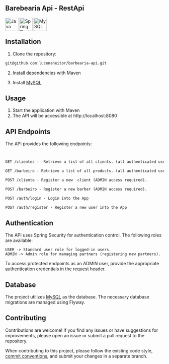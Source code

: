 <h2>Barebearia Api - RestApi</h2>

<a href="https://www.oracle.com/java/" target="_blank"> <img align="left" alt="Java" height ="42px" src="https://raw.githubusercontent.com/rahul-jha98/github_readme_icons/main/language_and_tools/square/java/java.svg"> </a>
<a href="https://spring.io/" target="_blank"> <img align="left" alt="Spring Boot" height ="42px" src="https://raw.githubusercontent.com/rahul-jha98/github_readme_icons/main/language_and_tools/square/spring/spring.svg"> </a>
<a href="https://www.mysql.com/" target="_blank"> <img align="left" alt="MySQL" height ="42px" src="https://raw.githubusercontent.com/rahul-jha98/github_readme_icons/main/language_and_tools/square/mysql/mysql.svg"> </a>
<br><br>

## Installation

1. Clone the repository:

```bash
git@github.com:lucenaheitor/barbearia-api.git
```

2. Install dependencies with Maven

3. Install [MySQL](https://www.mysql.com)

## Usage

1. Start the application with Maven
2. The API will be accessible at http://localhost:8080


## API Endpoints
The API provides the following endpoints:

```markdown


GET /clientes -  Retrieve a list of all clients. (all authenticated users)

GET /barbeiro - Retrieve a list of all products. (all authenticated users)

POST /cliente - Register a new  client (ADMIN access required).

POST /barbeiro - Register a new barber (ADMIN access required).

POST /auth/login - Login into the App

POST /auth/register - Register a new user into the App
```

## Authentication
The API uses Spring Security for authentication control. The following roles are available:

```
USER -> Standard user role for logged-in users.
ADMIN -> Admin role for managing partners (registering new partners).
```
To access protected endpoints as an ADMIN user, provide the appropriate authentication credentials in the request header.

## Database
The project utilizes [MySQL](https://www.mysql.com) as the database. The necessary database migrations are managed using Flyway.

## Contributing

Contributions are welcome! If you find any issues or have suggestions for improvements, please open an issue or submit a pull request to the repository.

When contributing to this project, please follow the existing code style, [commit conventions](https://www.conventionalcommits.org/en/v1.0.0/), and submit your changes in a separate branch.

